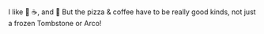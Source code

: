 I like :pizza: :coffee:, and :dancer:
But the pizza & coffee have to be really good kinds, 
not just a frozen Tombstone or Arco!
